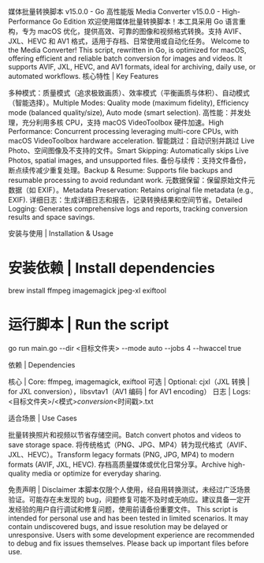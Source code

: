 媒体批量转换脚本 v15.0.0 - Go 高性能版
Media Converter v15.0.0 - High-Performance Go Edition
欢迎使用媒体批量转换脚本！本工具采用 Go 语言重构，专为 macOS 优化，提供高效、可靠的图像和视频格式转换。支持 AVIF、JXL、HEVC 和 AV1 格式，适用于存档、日常使用或自动化任务。
Welcome to the Media Converter! This script, rewritten in Go, is optimized for macOS, offering efficient and reliable batch conversion for images and videos. It supports AVIF, JXL, HEVC, and AV1 formats, ideal for archiving, daily use, or automated workflows.
核心特性 | Key Features

多种模式：质量模式（追求极致画质）、效率模式（平衡画质与体积）、自动模式（智能选择）。Multiple Modes: Quality mode (maximum fidelity), Efficiency mode (balanced quality/size), Auto mode (smart selection).
高性能：并发处理，充分利用多核 CPU，支持 macOS VideoToolbox 硬件加速。High Performance: Concurrent processing leveraging multi-core CPUs, with macOS VideoToolbox hardware acceleration.
智能跳过：自动识别并跳过 Live Photo、空间图像及不支持的文件。Smart Skipping: Automatically skips Live Photos, spatial images, and unsupported files.
备份与续传：支持文件备份，断点续传减少重复处理。Backup & Resume: Supports file backups and resumable processing to avoid redundant work.
元数据保留：保留原始文件元数据（如 EXIF）。Metadata Preservation: Retains original file metadata (e.g., EXIF).
详细日志：生成详细日志和报告，记录转换结果和空间节省。Detailed Logging: Generates comprehensive logs and reports, tracking conversion results and space savings.

安装与使用 | Installation & Usage
# 安装依赖 | Install dependencies
brew install ffmpeg imagemagick jpeg-xl exiftool
# 运行脚本 | Run the script
go run main.go --dir <目标文件夹> --mode auto --jobs 4 --hwaccel true

依赖 | Dependencies

核心 | Core: ffmpeg, imagemagick, exiftool
可选 | Optional: cjxl（JXL 转换 | for JXL conversion），libsvtav1（AV1 编码 | for AV1 encoding）
日志 | Logs: <目标文件夹>/<模式>_conversion_<时间戳>.txt

适合场景 | Use Cases

批量转换照片和视频以节省存储空间。Batch convert photos and videos to save storage space.
将传统格式（PNG、JPG、MP4）转为现代格式（AVIF、JXL、HEVC）。Transform legacy formats (PNG, JPG, MP4) to modern formats (AVIF, JXL, HEVC).
存档高质量媒体或优化日常分享。Archive high-quality media or optimize for everyday sharing.

免责声明 | Disclaimer
本脚本仅限个人使用，经自用转换测试，未经过广泛场景验证。可能存在未发现的 bug，问题修复可能不及时或无响应。建议具备一定开发经验的用户自行调试和修复问题，使用前请备份重要文件。
This script is intended for personal use and has been tested in limited scenarios. It may contain undiscovered bugs, and issue resolution may be delayed or unresponsive. Users with some development experience are recommended to debug and fix issues themselves. Please back up important files before use.
